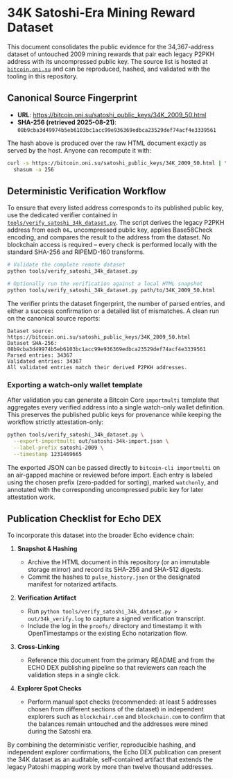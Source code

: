 # 34K Satoshi-Era Mining Reward Dataset

This document consolidates the public evidence for the 34,367-address dataset
of untouched 2009 mining rewards that pair each legacy P2PKH address with its
uncompressed public key. The source list is hosted at
[`bitcoin.oni.su`](https://bitcoin.oni.su/satoshi_public_keys/34K_2009_50.html)
and can be reproduced, hashed, and validated with the tooling in this
repository.

## Canonical Source Fingerprint

* **URL**:
  <https://bitcoin.oni.su/satoshi_public_keys/34K_2009_50.html>
* **SHA-256 (retrieved 2025-08-21)**:
  `08b9cba3d49974b5eb6103bc1acc99e936369edbca23529def74acf4e3339561`

The hash above is produced over the raw HTML document exactly as served by the
host. Anyone can recompute it with:

```bash
curl -s https://bitcoin.oni.su/satoshi_public_keys/34K_2009_50.html | \
  shasum -a 256
```

## Deterministic Verification Workflow

To ensure that every listed address corresponds to its published public key,
use the dedicated verifier contained in [`tools/verify_satoshi_34k_dataset.py`](../tools/verify_satoshi_34k_dataset.py).
The script derives the legacy P2PKH address from each `04…` uncompressed public
key, applies Base58Check encoding, and compares the result to the address from
the dataset. No blockchain access is required – every check is performed locally
with the standard SHA-256 and RIPEMD-160 transforms.

```bash
# Validate the complete remote dataset
python tools/verify_satoshi_34k_dataset.py

# Optionally run the verification against a local HTML snapshot
python tools/verify_satoshi_34k_dataset.py path/to/34K_2009_50.html
```

The verifier prints the dataset fingerprint, the number of parsed entries, and
either a success confirmation or a detailed list of mismatches. A clean run on
the canonical source reports:

```
Dataset source: https://bitcoin.oni.su/satoshi_public_keys/34K_2009_50.html
Dataset SHA-256: 08b9cba3d49974b5eb6103bc1acc99e936369edbca23529def74acf4e3339561
Parsed entries: 34367
Validated entries: 34367
All validated entries match their derived P2PKH addresses.
```

### Exporting a watch-only wallet template

After validation you can generate a Bitcoin Core `importmulti` template that
aggregates every verified address into a single watch-only wallet definition.
This preserves the published public keys for provenance while keeping the
workflow strictly attestation-only:

```bash
python tools/verify_satoshi_34k_dataset.py \
  --export-importmulti out/satoshi-34k-import.json \
  --label-prefix satoshi-2009 \
  --timestamp 1231469665
```

The exported JSON can be passed directly to `bitcoin-cli importmulti` on an
air-gapped machine or reviewed before import. Each entry is labeled using the
chosen prefix (zero-padded for sorting), marked `watchonly`, and annotated with
the corresponding uncompressed public key for later attestation work.

## Publication Checklist for Echo DEX

To incorporate this dataset into the broader Echo evidence chain:

1. **Snapshot & Hashing**
   * Archive the HTML document in this repository (or an immutable storage
     mirror) and record its SHA-256 and SHA-512 digests.
   * Commit the hashes to `pulse_history.json` or the designated manifest for
     notarized artifacts.

2. **Verification Artifact**
   * Run `python tools/verify_satoshi_34k_dataset.py > out/34k_verify.log` to
     capture a signed verification transcript.
   * Include the log in the `proofs/` directory and timestamp it with
     OpenTimestamps or the existing Echo notarization flow.

3. **Cross-Linking**
   * Reference this document from the primary README and from the ECHO DEX
     publishing pipeline so that reviewers can reach the validation steps in a
     single click.

4. **Explorer Spot Checks**
   * Perform manual spot checks (recommended: at least 5 addresses chosen from
     different sections of the dataset) in independent explorers such as
     `blockchair.com` and `blockchain.com` to confirm that the balances remain
     untouched and the addresses were mined during the Satoshi era.

By combining the deterministic verifier, reproducible hashing, and independent
explorer confirmations, the Echo DEX publication can present the 34K dataset as
an auditable, self-contained artifact that extends the legacy Patoshi mapping
work by more than twelve thousand addresses.

